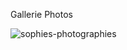 Gallerie Photos

![sophies-photographies](https://user-images.githubusercontent.com/83537633/116919734-010f2e80-ac52-11eb-89ca-f3ff6ea59282.jpeg)



